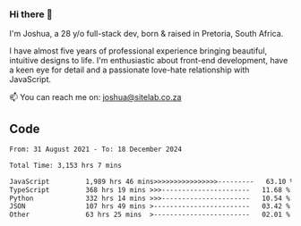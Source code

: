 ### Hi there 👋

I'm Joshua, a 28 y/o full-stack dev, born & raised in Pretoria, South Africa. 

I have almost five years of professional experience bringing beautiful, intuitive designs to life. I'm enthusiastic about front-end development, have a keen eye for detail and a passionate love-hate relationship with JavaScript.

📫 You can reach me on: joshua@sitelab.co.za

## **Code**

<!--START_SECTION:waka-->

```txt
From: 31 August 2021 - To: 18 December 2024

Total Time: 3,153 hrs 7 mins

JavaScript         1,989 hrs 46 mins>>>>>>>>>>>>>>>>---------   63.10 %
TypeScript         368 hrs 19 mins >>>----------------------   11.68 %
Python             332 hrs 14 mins >>>----------------------   10.54 %
JSON               107 hrs 49 mins >------------------------   03.42 %
Other              63 hrs 25 mins  >------------------------   02.01 %
```

<!--END_SECTION:waka-->
